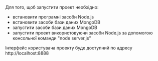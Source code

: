 Для того, щоб запустити проект необхідно:
- встановити програмні засоби Node.js
- встановити засоби бази даних MongoDB
- запустити засоби бази даних MongoDB
- запустити проект використовуючи засоби Node.js за допомогою консольної команди "node server.js"

Інтерфейс користувача проекту буде доступний по адресу http://localhost:8888